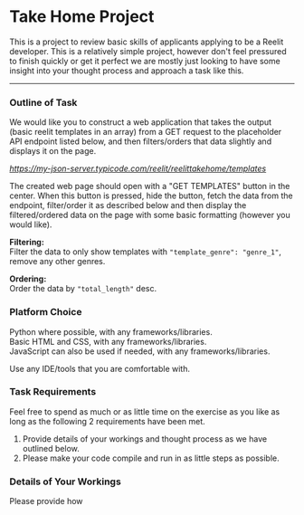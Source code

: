 # Take Home Project

This is a project to review basic skills of applicants applying to be a Reelit developer. This is a relatively simple project, however don't feel pressured to finish quickly or get it perfect we are mostly just looking to have some insight into your thought process and approach a task like this.

___

### Outline of Task

We would like you to construct a web application that takes the output (basic reelit templates in an array) from a GET request to the placeholder API endpoint listed below, and then filters/orders that data slightly and displays it on the page.

*https://my-json-server.typicode.com/reelit/reelittakehome/templates*

The created web page should open with a "GET TEMPLATES" button in the center. When this button is pressed, hide the button, fetch the data from the endpoint, filter/order it as described below and then display the filtered/ordered data on the page with some basic formatting (however you would like).

**Filtering:**  
Filter the data to only show templates with `"template_genre": "genre_1"`, remove any other genres.

**Ordering:**  
Order the data by `"total_length"` desc.



### Platform Choice

Python where possible, with any frameworks/libraries.  
Basic HTML and CSS, with any frameworks/libraries.  
JavaScript can also be used if needed, with any frameworks/libraries. 

Use any IDE/tools that you are comfortable with.



### Task Requirements

Feel free to spend as much or as little time on the exercise as you like as long as the following 2 requirements have been met.  
  
1. Provide details of your workings and thought process as we have outlined below.  
2. Please make your code compile and run in as little steps as possible.  



### Details of Your Workings

Please provide how
